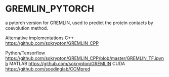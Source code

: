 # GREMLIN_PYTORCH
a pytorch version for GREMLIN, used to predict the protein contacts by coevolution method.

Alternative implementations
C++ https://github.com/sokrypton/GREMLIN_CPP 

Python/Tensorflow https://github.com/sokrypton/GREMLIN_CPP/blob/master/GREMLIN_TF.ipynb
MATLAB https://github.com/sokrypton/GREMLIN
CUDA https://github.com/soedinglab/CCMpred
